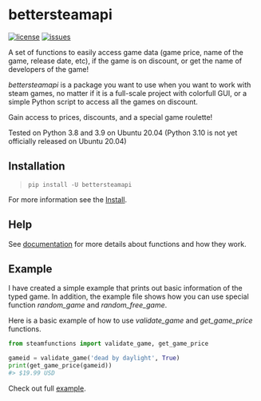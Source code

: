 # bettersteamapi

[![license](https://img.shields.io/github/license/netW3k/bettersteamapi)](https://github.com/netW3k/bettersteamapi/blob/GitInit/LICENSE)
[![issues](https://img.shields.io/github/issues/netW3k/bettersteamapi)](https://github.com/netW3k/bettersteamapi/issues)

A set of functions to easily access game data (game price, name of the game, release date, etc), if the game is on discount, or get the name of developers of the game! 

*bettersteamapi* is a package you want to use when you want to work with steam games, no matter if it is a full-scale project with colorfull GUI, or a simple Python script to access all the games on discount.

Gain access to prices, discounts, and a special game roulette!

Tested on Python 3.8 and 3.9 on Ubuntu 20.04 (Python 3.10 is not yet officially released on Ubuntu 20.04)


## Installation

>`pip install -U bettersteamapi`

For more information see the [Install]().

## Help
See [documentation]() for more details about functions and how they work. 

## Example
I have created a simple example that prints out basic information of the typed game. In addition, the example file shows how you can use special function *random_game* and *random_free_game*. 

Here is a basic example of how to use *validate_game* and *get_game_price* functions.
```py
from steamfunctions import validate_game, get_game_price

gameid = validate_game('dead by daylight', True)
print(get_game_price(gameid))
#> $19.99 USD

```

Check out full [example](https://github.com/netW3k/bettersteamapi/blob/GitInit/example.py).
